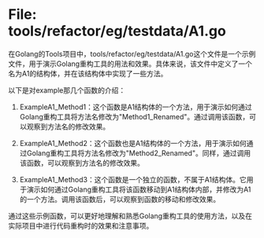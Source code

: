 # File: tools/refactor/eg/testdata/A1.go

在Golang的Tools项目中，tools/refactor/eg/testdata/A1.go这个文件是一个示例文件，用于演示Golang重构工具的用法和效果。具体来说，该文件中定义了一个名为A1的结构体，并在该结构体中实现了一些方法。

以下是对example那几个函数的介绍：

1. ExampleA1_Method1：这个函数是A1结构体的一个方法，用于演示如何通过Golang重构工具将方法名修改为"Method1_Renamed"。通过调用该函数，可以观察到方法名的修改效果。

2. ExampleA1_Method2：这个函数也是A1结构体的一个方法，用于演示如何通过Golang重构工具将方法名修改为"Method2_Renamed"。同样，通过调用该函数，可以观察到方法名的修改效果。

3. ExampleA1_Method3：这个函数是一个独立的函数，不属于A1结构体。它用于演示如何通过Golang重构工具将该函数移动到A1结构体内部，并修改为A1的一个方法。调用该函数后，可以观察到函数的移动和修改效果。

通过这些示例函数，可以更好地理解和熟悉Golang重构工具的使用方法，以及在实际项目中进行代码重构时的效果和注意事项。


